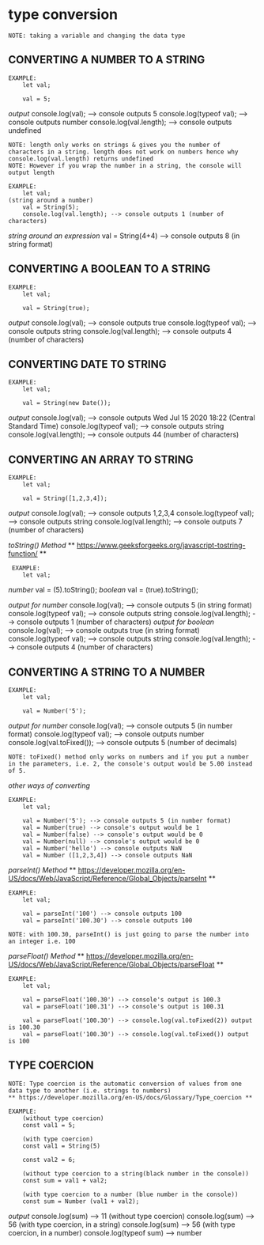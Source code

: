 # type conversion 

    NOTE: taking a variable and changing the data type 

## CONVERTING A NUMBER TO A STRING
    EXAMPLE: 
        let val;

        val = 5; 

*output*
        console.log(val); --> console outputs 5
        console.log(typeof val); --> console outputs number
        console.log(val.length); --> console outputs undefined

    NOTE: length only works on strings & gives you the number of characters in a string. length does not work on numbers hence why console.log(val.length) returns undefined
    NOTE: However if you wrap the number in a string, the console will output length 

    EXAMPLE: 
        let val;
    (string around a number)
        val = String(5); 
        console.log(val.length); --> console outputs 1 (number of characters)

*string around an expression*
        val = String(4+4) --> console outputs 8 (in string format)

## CONVERTING A BOOLEAN TO A STRING
    EXAMPLE: 
        let val;

        val = String(true);

*output*
        console.log(val); --> console outputs true
        console.log(typeof val); --> console outputs string
        console.log(val.length); --> console outputs 4 (number of characters)

## CONVERTING DATE TO STRING
    EXAMPLE: 
        let val;

        val = String(new Date());

*output*
        console.log(val); --> console outputs Wed Jul 15 2020 18:22 (Central Standard Time)
        console.log(typeof val); --> console outputs string
        console.log(val.length); --> console outputs 44 (number of characters)

## CONVERTING AN ARRAY TO STRING
    EXAMPLE: 
        let val;

        val = String([1,2,3,4]);

*output*
        console.log(val); --> console outputs 1,2,3,4
        console.log(typeof val); --> console outputs string
        console.log(val.length); --> console outputs 7 (number of characters)

*toString() Method*
    ** https://www.geeksforgeeks.org/javascript-tostring-function/ **

     EXAMPLE:        
        let val;
*number*
        val = (5).toString();
*boolean*
        val = (true).toString();

*output for number*
        console.log(val); --> console outputs 5 (in string format)
        console.log(typeof val); --> console outputs string
        console.log(val.length); --> console outputs 1 (number of characters)
*output for boolean*
        console.log(val); --> console outputs true (in string format)
        console.log(typeof val); --> console outputs string
        console.log(val.length); --> console outputs 4 (number of characters)

## CONVERTING A STRING TO A NUMBER

    EXAMPLE: 
        let val;

        val = Number('5');
*output for number*
        console.log(val); --> console outputs 5 (in number format)
        console.log(typeof val); --> console outputs number
        console.log(val.toFixed()); --> console outputs 5 (number of decimals)

    NOTE: toFixed() method only works on numbers and if you put a number in the parameters, i.e. 2, the console's output would be 5.00 instead of 5. 

*other ways of converting*

    EXAMPLE: 
        let val;

        val = Number('5'); --> console outputs 5 (in number format)
        val = Number(true) --> console's output would be 1
        val = Number(false) --> console's output would be 0
        val = Number(null) --> console's output would be 0
        val = Number('hello') --> console outputs NaN
        val = Number ([1,2,3,4]) --> console outputs NaN

*parseInt() Method*
    ** https://developer.mozilla.org/en-US/docs/Web/JavaScript/Reference/Global_Objects/parseInt ** 

    EXAMPLE: 
        let val;
        
        val = parseInt('100') --> console outputs 100
        val = parseInt('100.30') --> console outputs 100 

    NOTE: with 100.30, parseInt() is just going to parse the number into an integer i.e. 100 

*parseFloat() Method*
    ** https://developer.mozilla.org/en-US/docs/Web/JavaScript/Reference/Global_Objects/parseFloat ** 
    
    EXAMPLE: 
        let val; 
        
        val = parseFloat('100.30') --> console's output is 100.3
        val = parseFloat('100.31') --> console's output is 100.31

        val = parseFloat('100.30') --> console.log(val.toFixed(2)) output is 100.30
        val = parseFloat('100.30') --> console.log(val.toFixed()) output is 100

## TYPE COERCION
    NOTE: Type coercion is the automatic conversion of values from one data type to another (i.e. strings to numbers)
    ** https://developer.mozilla.org/en-US/docs/Glossary/Type_coercion ** 

    EXAMPLE: 
        (without type coercion)
        const val1 = 5;
        
        (with type coercion)
        const val1 = String(5)
        
        const val2 = 6;
        
        (without type coercion to a string(black number in the console))
        const sum = val1 + val2;

        (with type coercion to a number (blue number in the console))
        const sum = Number (val1 + val2);

*output*
        console.log(sum) --> 11 (without type coercion)
        console.log(sum) --> 56 (with type coercion, in a string)
        console.log(sum) --> 56 (with type coercion, in a number)
        console.log(typeof sum) --> number